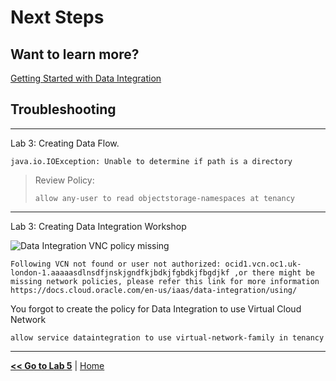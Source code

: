 # Next Steps

## Want to learn more?

[Getting Started with Data Integration](https://docs.oracle.com/en-us/iaas/data-integration/using/preparing-for-connectivity.htm)

## Troubleshooting

---

Lab 3: Creating Data Flow.

`java.io.IOException: Unable to determine if path is a directory`

> Review Policy:
> 
> `allow any-user to read objectstorage-namespaces at tenancy`

---

Lab 3: Creating Data Integration Workshop

![Data Integration VNC policy missing](./images/../imgaes/di_error_vcn.png.png)

```
Following VCN not found or user not authorized: ocid1.vcn.oc1.uk-london-1.aaaaasdlnsdfjnskjgndfkjbdkjfgbdkjfbgdjkf ,or there might be missing network policies, please refer this link for more information https://docs.cloud.oracle.com/en-us/iaas/data-integration/using/
```

You forgot to create the policy for Data Integration to use Virtual Cloud Network

```
allow service dataintegration to use virtual-network-family in tenancy
```

---

[**<< Go to Lab 5**](../lab5/README.md) | [Home](../README.md)